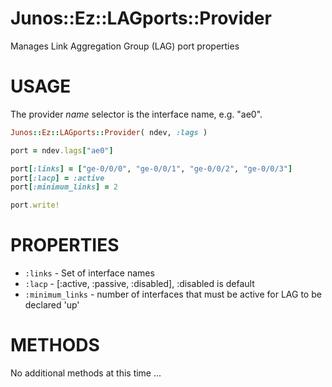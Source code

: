 # Junos::Ez::LAGports::Provider

Manages Link Aggregation Group (LAG) port properties

# USAGE

The provider *name* selector is the interface name, e.g. "ae0".

```ruby
Junos::Ez::LAGports::Provider( ndev, :lags )

port = ndev.lags["ae0"]

port[:links] = ["ge-0/0/0", "ge-0/0/1", "ge-0/0/2", "ge-0/0/3"]
port[:lacp] = :active
port[:minimum_links] = 2

port.write!
```

# PROPERTIES

  - `:links` - Set of interface names
  - `:lacp` - [:active, :passive, :disabled], :disabled is default
  - `:minimum_links` - number of interfaces that must be active for LAG to be declared 'up'

# METHODS

No additional methods at this time ...
